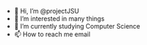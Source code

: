 - 👋 Hi, I’m @projectJSU
- 👀 I’m interested in many things
- 🌱 I’m currently studying Computer Science
- 📫 How to reach me email

<!---
projectJSU/projectJSU is a ✨ special ✨ repository because its `README.md` (this file) appears on your GitHub profile.
You can click the Preview link to take a look at your changes.
--->
